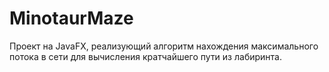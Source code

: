 # MinotaurMaze

Проект на JavaFX, реализующий алгоритм нахождения максимального потока в сети для вычисления кратчайшего пути из лабиринта.
